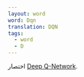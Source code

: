 ```yaml
---
layout: word
word: Dqn
translation: DQN
tags:
  - word
  - D
---
```

اختصار [Deep Q-Network](/d/deep_q-network).